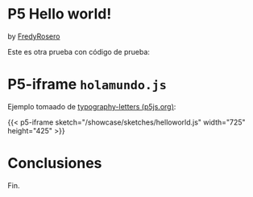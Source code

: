 # P5 Hello world!
by [FredyRosero](/showcase/docs/info/Fredy/)

Este es otra prueba con código de prueba:

# P5-iframe `holamundo.js`
Ejemplo tomaado de [typography-letters (p5js.org)](https://p5js.org/es/examples/typography-letters.html):

{{< p5-iframe sketch="/showcase/sketches/helloworld.js" width="725" height="425" >}}

# Conclusiones

Fin.



